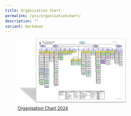 ```yaml
---
title: Organisation Chart
permalink: /yss/organisationchart/
description: ""
variant: markdown
---
```

<figure><a href="/files/YSS/OrgChart2024_v4.pdf">
<img src="/images/YSS/OrgChart-23.png" style="width:350px;">Organisation Chart 2024</a></figure>